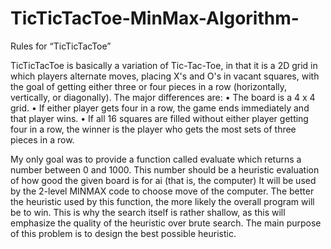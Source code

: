# TicTicTacToe-MinMax-Algorithm-

Rules for “TicTicTacToe”

TicTicTacToe is basically a variation of Tic-Tac-Toe, in that it is a 2D grid in which players alternate moves, placing X's and O's in vacant squares, with the goal of getting either three or four pieces in a row (horizontally, vertically, or diagonally). 
The major differences are:
•	The board is a 4 x 4 grid.
•	If either player gets four in a row, the game ends immediately and that player wins.
•	If all 16 squares are filled without either player getting four in a row, the winner is the player who gets the most sets of three pieces in a row.

My only goal was to provide a function called evaluate which returns a number between 0 and 1000. This number should be a heuristic evaluation of how good the given board is for ai (that is, the computer) It will be used by the 2-level MINMAX code to choose move of the computer. The better the heuristic used by this function, the more likely the overall program will be to win. This is why the search itself is rather shallow, as this will emphasize the quality of the heuristic over brute search. The main purpose of this problem is to design the best possible heuristic. 

